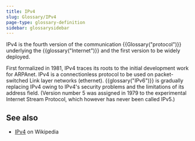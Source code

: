 ```yaml
---
title: IPv4
slug: Glossary/IPv4
page-type: glossary-definition
sidebar: glossarysidebar
---
```



IPv4 is the fourth version of the communication {{Glossary("protocol")}} underlying the {{glossary("Internet")}} and the first version to be widely deployed.

First formalized in 1981, IPv4 traces its roots to the initial development work for ARPAnet. IPv4 is a connectionless protocol to be used on packet-switched Link layer networks (ethernet). {{glossary("IPv6")}} is gradually replacing IPv4 owing to IPv4's security problems and the limitations of its address field. (Version number 5 was assigned in 1979 to the experimental Internet Stream Protocol, which however has never been called IPv5.)

## See also

- [IPv4](https://en.wikipedia.org/wiki/IPv4) on Wikipedia
